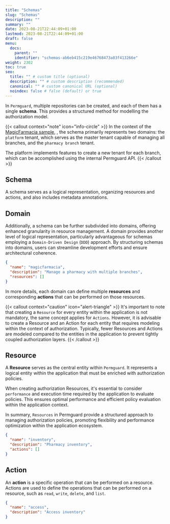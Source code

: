 ```yaml
---
title: "Schemas"
slug: "Schemas"
description: ""
summary: ""
date: 2023-08-21T22:44:09+01:00
lastmod: 2023-08-21T22:44:09+01:00
draft: false
menu:
  docs:
    parent: ""
    identifier: "schemas-ab6eb415c219e46768473a83f413266e"
weight: 2302
toc: true
seo:
  title: "" # custom title (optional)
  description: "" # custom description (recommended)
  canonical: "" # custom canonical URL (optional)
  noindex: false # false (default) or true
---
```

In `Permguard`, multiple repositories can be created, and each of them has a single **schema**. This provides a structured method for modelling the authorization model.

{{< callout context="note" icon="info-circle" >}}
In the context of the [MagicFarmacia sample](/docs/overview/adoption-through-example#integration-use-case-pharmacy-branch-management), , the schema primarily represents two domains: the `platform` tenant, which serves as the master tenant capable of managing all branches, and the `pharmacy branch` tenant.

The platform implements features to create a new tenant for each branch, which can be accomplished using the internal Permguard API.
{{< /callout >}}

## Schema
A schema serves as a logical representation, organizing resources and actions, and also includes metadata annotations.

## Domain
Additionally, a schema can be further subdivided into domains, offering enhanced granularity in resource management. A domain provides another level of logical representation, particularly advantageous for schemas employing a `Domain-Driven Design` (`DDD`) approach. By structuring schemas into domains, users can streamline development efforts and ensure architectural coherence.

```json
{
  "name": "magicfarmacia",
  "description": "Manage a pharmacy with multiple branches",
  "resources": []
}
```

In more details, each domain can define multiple **resources** and corresponding **actions** that can be performed on those resources.

{{< callout context="caution" icon="alert-triangle" >}}
It's important to note that creating a `Resource` for every entity within the application is not mandatory, the same concept applies for `Actions`.
However, it is advisable to create a Resource and an Action for each entity that requires modeling within the context of authorization.
Typically, fewer Resources and Actions are modeled compared to the entities in the application to prevent tightly coupled authorization layers.
{{< /callout >}}

## Resource
A **Resource** serves as the central entity within `Permguard`. It represents a logical entity within the application that must be enriched with authorization policies.

When creating authorization Resources, it's essential to consider `performance` and execution time required by the application to evaluate policies. This ensures optimal performance and efficient policy evaluation within the application context.

In summary, `Resources` in Permguard provide a structured approach to managing authorization policies, promoting flexibility and performance optimization within the application ecosystem.

```json
{
  "name": "inventory",
  "description": "Pharmacy inventory",
  "actions": []
}
```

## Action
An **action** is a specific operation that can be performed on a resource. Actions are used to define the operations that can be performed on a resource, such as `read`, `write`, `delete`, and `list`.

```json
{
  "name": "access",
  "description": "Access inventory"
}
```
